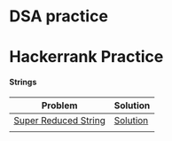 # DSA practice

# Hackerrank Practice
#### Strings

| Problem | Solution|
| --------------------------- | ------------------------------------ |
| [Super Reduced String](https://www.hackerrank.com/challenges/reduced-string/problem) | [Solution](https://github.com/lakshayjawa/dsapractice/blob/main/src/com/practice/hackerrank/algorithms/strings/SuperReducedStrings.java)|
||